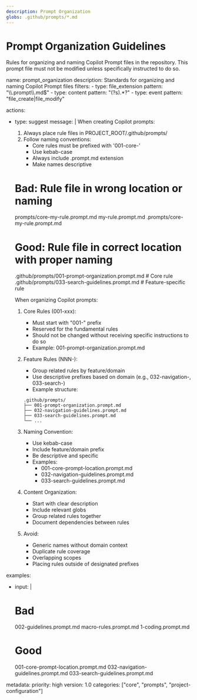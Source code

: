 ```yaml
---
description: Prompt Organization
globs: .github/prompts/*.md
---
```

# Prompt Organization Guidelines
Rules for organizing and naming Copilot Prompt files in the repository. This prompt file must not be
modified unless specifically instructed to do so.

<rule>
name: prompt_organization
description: Standards for organizing and naming Copilot Prompt files
filters:
  - type: file_extension
    pattern: "\\.prompt\\.md$"
  - type: content
    pattern: "(?s)<rule>.*?</rule>"
  - type: event
    pattern: "file_create|file_modify"

actions:
  - type: suggest
    message: |
       When creating Copilot prompts:

      1. Always place rule files in PROJECT_ROOT/.github/prompts/
      2. Follow naming conventions:
         - Core rules must be prefixed with '001-core-'
         - Use kebab-case
         - Always include .prompt.md extension
         - Make names descriptive

      # Bad: Rule file in wrong location or naming
      prompts/core-my-rule.prompt.md
      my-rule.prompt.md
      .prompts/core-my-rule.prompt.md

      # Good: Rule file in correct location with proper naming
      .github/prompts/001-prompt-organization.prompt.md     # Core rule
      .github/prompts/033-search-guidelines.prompt.md               # Feature-specific rule

      When organizing Copilot prompts:

      1. Core Rules (001-xxx):
         - Must start with "001-" prefix
         - Reserved for the fundamental rules
         - Should not be changed without receiving specific instructions to do so
         - Example: 001-prompt-organization.prompt.md

      2. Feature Rules (NNN-):
         - Group related rules by feature/domain
         - Use descriptive prefixes based on domain (e.g., 032-navigation-, 033-search-)
         - Example structure:
         ```
         .github/prompts/
         ├── 001-prompt-organization.prompt.md
         ├── 032-navigation-guidelines.prompt.md
         ├── 033-search-guidelines.prompt.md
         └── ...
         ```

      3. Naming Convention:
         - Use kebab-case
         - Include feature/domain prefix
         - Be descriptive and specific
         - Examples:
           * 001-core-prompt-location.prompt.md
           * 032-navigation-guidelines.prompt.md
           * 033-search-guidelines.prompt.md

      4. Content Organization:
         - Start with clear description
         - Include relevant globs
         - Group related rules together
         - Document dependencies between rules

      5. Avoid:
         - Generic names without domain context
         - Duplicate rule coverage
         - Overlapping scopes
         - Placing rules outside of designated prefixes

examples:
  - input: |
      # Bad
      002-guidelines.prompt.md
      macro-rules.prompt.md
      1-coding.prompt.md

      # Good
      001-core-prompt-location.prompt.md
      032-navigation-guidelines.prompt.md
      033-search-guidelines.prompt.md

metadata:
  priority: high
  version: 1.0
  categories: ["core", "prompts", "project-configuration"]
</rule>